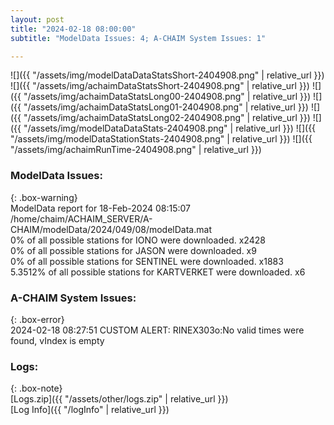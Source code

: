 ```yaml
---
layout: post
title: "2024-02-18 08:00:00"
subtitle: "ModelData Issues: 4; A-CHAIM System Issues: 1"

---
```


![]({{ "/assets/img/modelDataDataStatsShort-2404908.png" | relative_url }})
![]({{ "/assets/img/achaimDataStatsShort-2404908.png" | relative_url }})
![]({{ "/assets/img/achaimDataStatsLong00-2404908.png" | relative_url }})
![]({{ "/assets/img/achaimDataStatsLong01-2404908.png" | relative_url }})
![]({{ "/assets/img/achaimDataStatsLong02-2404908.png" | relative_url }})
![]({{ "/assets/img/modelDataDataStats-2404908.png" | relative_url }})
![]({{ "/assets/img/modelDataStationStats-2404908.png" | relative_url }})
![]({{ "/assets/img/achaimRunTime-2404908.png" | relative_url }})


### ModelData Issues:  
  
{: .box-warning}  
 ModelData report for 18-Feb-2024 08:15:07   
 /home/chaim/ACHAIM_SERVER/A-CHAIM/modelData/2024/049/08/modelData.mat   
 0% of all possible stations for IONO were downloaded. x2428   
 0% of all possible stations for JASON were downloaded. x9   
 0% of all possible stations for SENTINEL were downloaded. x1883   
 5.3512% of all possible stations for KARTVERKET were downloaded. x6   
  
### A-CHAIM System Issues:  
  
{: .box-error}  
2024-02-18 08:27:51 CUSTOM ALERT: RINEX303o:No valid times were found, vIndex is empty  

### Logs:  
  
{: .box-note}  
[Logs.zip]({{ "/assets/other/logs.zip" | relative_url }})  
[Log Info]({{ "/logInfo" | relative_url }})  
